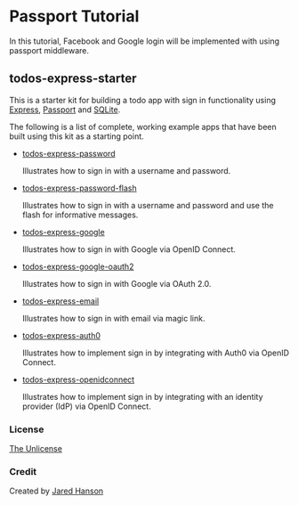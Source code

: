# Passport Tutorial

In this tutorial, Facebook and Google login will be implemented with using passport middleware.

## todos-express-starter

This is a starter kit for building a todo app with sign in functionality using
[Express](https://expressjs.com/), [Passport](https://www.passportjs.org/) and
[SQLite](https://www.sqlite.org/).

The following is a list of complete, working example apps that have been built
using this kit as a starting point.

- [todos-express-password](https://github.com/passport/todos-express-password)

  Illustrates how to sign in with a username and password.

- [todos-express-password-flash](https://github.com/passport/todos-express-password-flash)

  Illustrates how to sign in with a username and password and use the flash for
  informative messages.

- [todos-express-google](https://github.com/passport/todos-express-google)

  Illustrates how to sign in with Google via OpenID Connect.

- [todos-express-google-oauth2](https://github.com/passport/todos-express-google-oauth2)

  Illustrates how to sign in with Google via OAuth 2.0.

- [todos-express-email](https://github.com/passport/todos-express-email)

  Illustrates how to sign in with email via magic link.

- [todos-express-auth0](https://github.com/passport/todos-express-auth0)

  Illustrates how to implement sign in by integrating with Auth0 via OpenID Connect.

- [todos-express-openidconnect](https://github.com/passport/todos-express-openidconnect)

  Illustrates how to implement sign in by integrating with an identity provider (IdP) via OpenID Connect.

### License

[The Unlicense](https://opensource.org/licenses/unlicense)

### Credit

Created by [Jared Hanson](https://www.jaredhanson.me/)
